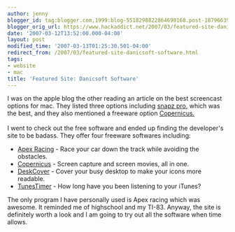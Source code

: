 ```yaml
---
author: jenny
blogger_id: tag:blogger.com,1999:blog-5518298822864690168.post-1879663967553559637
blogger_orig_url: https://www.hackaddict.net/2007/03/featured-site-danicsoft-software.html
date: '2007-03-12T13:52:00.000-04:00'
layout: post
modified_time: '2007-03-13T01:25:30.501-04:00'
redirect_from: /2007/03/featured-site-danicsoft-software.html
tags:
- website
- mac
title: 'Featured Site: Danicsoft Software'
---
```


<span style="font-size:100%;">I was on the apple blog the other reading an article on the best screencast options for mac.  They listed three options including <a href="http://www.ambrosiasw.com/utilities/snapzprox/">snapz pro</a>, which was the best, and they also mentioned a freeware option <a href="http://danicsoft.com/projects/copernicus/">Copernicus.</a><br/><br/>I went to check out the free software and ended up finding the developer's site to be badass.  They offer four freeware softwares including:<br/></span><ul><li><span style="font-size:100%;"><a href="http://danicsoft.com/projects/apexracing/">Apex Racing</a></span><span style="font-size:100%;"> - Race your car down the track while avoiding the obstacles.</span></li><li><span style="font-size:100%;"><a href="http://danicsoft.com/projects/copernicus/">Copernicus</a></span><span style="font-size:100%;"> - Screen capture and screen movies, all in one.</span></li><li><span style="font-size:100%;"><a href="http://danicsoft.com/projects/deskcover/">DeskCover</a></span><span style="font-size:100%;"> - Cover your busy desktop to make your icons more readable.</span></li><li><span style="font-size:100%;"><a href="http://danicsoft.com/projects/tunestimer/">TunesTimer</a></span><span style="font-size:100%;"> - How long have you been listening to your iTunes?</span></li></ul> <span style="font-size:100%;">The only program I have personally used is Apex racing which was awesome.  It reminded me of highschool and my TI-83.  Anyway, the site is definitely worth a look and I am going to try out all the software when time allows.</span>